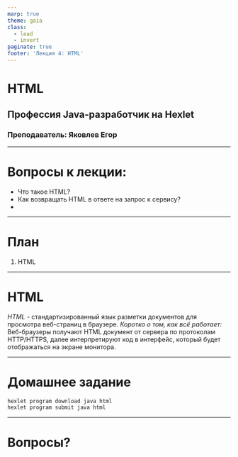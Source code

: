 ```yaml
---
marp: true
theme: gaia
class:
  - lead
  - invert
paginate: true
footer: 'Лекция 4: HTML'
---
```


# HTML
## Профессия Java-разработчик на Hexlet
### Преподаватель: Яковлев Егор
<!-- _color: white -->
<!-- _color: white -->

---

# Вопросы к лекции:

* Что такое HTML?
* Как возвращать HTML в ответе на запрос к сервису?
* 

---

# План

1. HTML

---

# HTML

*HTML* - стандартизированный язык разметки документов для просмотра веб-страниц в браузере. 
*Коротко о том, как всё работает:* Веб-браузеры получают HTML документ от сервера по протоколам HTTP/HTTPS, далее интерпретируют код в интерфейс, который будет отображаться на экране монитора.

---


# Домашнее задание

```bash
hexlet program download java html
hexlet program submit java html
```

---

# Вопросы?